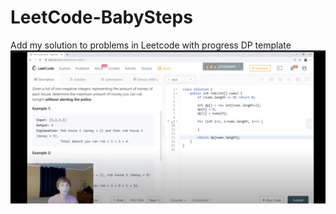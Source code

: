 # LeetCode-BabySteps
Add my solution to problems in Leetcode with progress 
DP template
![](https://github.com/khaledbnmohamed/LeetCode-BabySteps/blob/master/Images/image.png)
